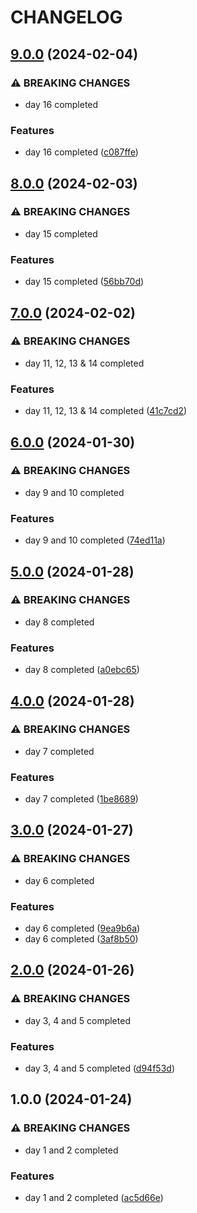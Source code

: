 # CHANGELOG

## [9.0.0](https://github.com/sergiorgiraldo/AdventOfCode2016/compare/v8.0.0...v9.0.0) (2024-02-04)


### ⚠ BREAKING CHANGES

* day 16 completed

### Features

* day 16 completed ([c087ffe](https://github.com/sergiorgiraldo/AdventOfCode2016/commit/c087ffec7caae214450586e498d4b286d86dd401))

## [8.0.0](https://github.com/sergiorgiraldo/AdventOfCode2016/compare/v7.0.0...v8.0.0) (2024-02-03)


### ⚠ BREAKING CHANGES

* day 15 completed

### Features

* day 15 completed ([56bb70d](https://github.com/sergiorgiraldo/AdventOfCode2016/commit/56bb70d5e221a4d61d88b280cc0b50f30fd4ae73))

## [7.0.0](https://github.com/sergiorgiraldo/AdventOfCode2016/compare/v6.0.0...v7.0.0) (2024-02-02)


### ⚠ BREAKING CHANGES

* day 11, 12, 13 & 14 completed

### Features

* day 11, 12, 13 & 14 completed ([41c7cd2](https://github.com/sergiorgiraldo/AdventOfCode2016/commit/41c7cd236c45a4d1aaa13580349410f41e1fbd50))

## [6.0.0](https://github.com/sergiorgiraldo/AdventOfCode2016/compare/v5.0.0...v6.0.0) (2024-01-30)


### ⚠ BREAKING CHANGES

* day 9 and 10 completed

### Features

* day 9 and 10 completed ([74ed11a](https://github.com/sergiorgiraldo/AdventOfCode2016/commit/74ed11a85c63b3f4a07a0668070539a25636aad3))

## [5.0.0](https://github.com/sergiorgiraldo/AdventOfCode2016/compare/v4.0.0...v5.0.0) (2024-01-28)


### ⚠ BREAKING CHANGES

* day 8 completed

### Features

* day 8 completed ([a0ebc65](https://github.com/sergiorgiraldo/AdventOfCode2016/commit/a0ebc65d955e9c1c518dd326107096e76d6a7de1))

## [4.0.0](https://github.com/sergiorgiraldo/AdventOfCode2016/compare/v3.0.0...v4.0.0) (2024-01-28)


### ⚠ BREAKING CHANGES

* day 7 completed

### Features

* day 7 completed ([1be8689](https://github.com/sergiorgiraldo/AdventOfCode2016/commit/1be868952a4ac485c4b2bf4a7988958b66f77bd7))

## [3.0.0](https://github.com/sergiorgiraldo/AdventOfCode2016/compare/v2.0.0...v3.0.0) (2024-01-27)


### ⚠ BREAKING CHANGES

* day 6 completed

### Features

* day 6 completed ([9ea9b6a](https://github.com/sergiorgiraldo/AdventOfCode2016/commit/9ea9b6a26742c0f61486ce5c6ed41bb3fba69a3c))
* day 6 completed ([3af8b50](https://github.com/sergiorgiraldo/AdventOfCode2016/commit/3af8b50871b65341db5529b0b3dadb01a83f3574))

## [2.0.0](https://github.com/sergiorgiraldo/AdventOfCode2016/compare/v1.0.0...v2.0.0) (2024-01-26)


### ⚠ BREAKING CHANGES

* day 3, 4 and 5 completed

### Features

* day 3, 4 and 5 completed ([d94f53d](https://github.com/sergiorgiraldo/AdventOfCode2016/commit/d94f53d931cc68214ea88c1476af223fa202cf7d))

## 1.0.0 (2024-01-24)


### ⚠ BREAKING CHANGES

* day 1 and 2 completed

### Features

* day 1 and 2 completed ([ac5d66e](https://github.com/sergiorgiraldo/AdventOfCode2016/commit/ac5d66e40321791b7a710bd247d1abf33048beda))
